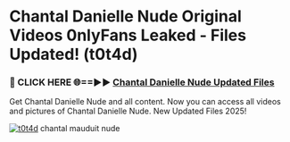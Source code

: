 # Chantal Danielle Nude Original Videos 0nlyFans Leaked - Files Updated! (t0t4d)

<h3>🔴 CLICK HERE 🌐==►► <a href="https://tinyurl.com/5h6xmrr3" rel="nofollow">Chantal Danielle Nude Updated Files</a></h3>

Get Chantal Danielle Nude and all content. Now you can access all videos and pictures of Chantal Danielle Nude. New Updated Files 2025!

[![t0t4d](https://i.imgur.com/KVD873Z.gif)](https://tinyurl.com/5h6xmrr3)
chantal mauduit nude